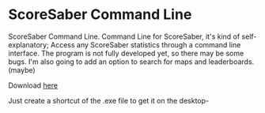 # ScoreSaber Command Line
ScoreSaber Command Line. Command Line for ScoreSaber, it's kind of self-explanatory; Access any ScoreSaber statistics through a command line interface.
The program is not fully developed yet, so there may be some bugs. I'm also going to add an option to search for maps and leaderboards. (maybe)

Download [here](https://github.com/nangurepo/sscl/archive/master.zip)

Just create a shortcut of the .exe file to get it on the desktop-
